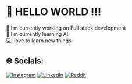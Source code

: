 # 💫 HELLO WORLD !!!
🔭 I’m currently working on Full stack development<br>🌱 I’m currently learning AI<br>💻I love to learn new things


## 🌐 Socials:
[![Instagram](https://img.shields.io/badge/Instagram-%23E4405F.svg?logo=Instagram&logoColor=white)](https://instagram.com/padmashreeshetty_1) [![LinkedIn](https://img.shields.io/badge/LinkedIn-%230077B5.svg?logo=linkedin&logoColor=white)](https://linkedin.com/in/padmashree-shetty-1298b2228) [![Reddit](https://img.shields.io/badge/Reddit-%23FF4500.svg?logo=Reddit&logoColor=white)](https://reddit.com/user/Pristine-River-7233) 
